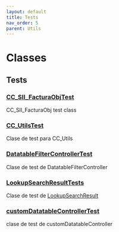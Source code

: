 ```yaml
---
layout: default
title: Tests
nav_order: 5
parent: Utils
---
```


# Classes

## Tests

### [CC_SII_FacturaObjTest](/Tests/CC_SII_FacturaObjTest.md)

CC_SII_FacturaObj test class

### [CC_UtilsTest](/Tests/CC_UtilsTest.md)

Clase de test para CC_Utils

### [DatatableFilterControllerTest](/Tests/DatatableFilterControllerTest.md)

Clase de test de DatatableFilterController

### [LookupSearchResultTests](/Tests/LookupSearchResultTests.md)

Clase de test de [LookupSearchResult](/Controllers/LookupSearchResult.md)

### [customDatatableControllerTest](/Tests/customDatatableControllerTest.md)

clase de test de customDatatableController
